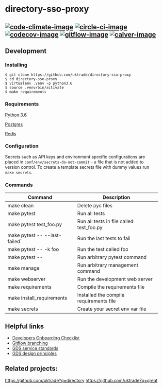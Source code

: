 # directory-sso-proxy

[![code-climate-image]][code-climate]
[![circle-ci-image]][circle-ci]
[![codecov-image]][codecov]
[![gitflow-image]][gitflow]
[![calver-image]][calver]
---

## Development

### Installing

    $ git clone https://github.com/uktrade/directory-sso-proxy
    $ cd directory-sso-proxy
    $ virtualenv .venv -p python3.6
    $ source .venv/bin/activate
    $ make requirements

### Requirements

[Python 3.6](https://www.python.org/downloads/release/python-360/)

[Postgres](https://www.postgresql.org/)

[Redis](https://redis.io/)

### Configuration

Secrets such as API keys and environment specific configurations are placed in `conf/env/secrets-do-not-commit` - a file that is not added to version control. To create a template secrets file with dummy values run `make secrets`.

### Commands

| Command                       | Description |
| ----------------------------- | ------------|
| make clean                    | Delete pyc files |
| make pytest                   | Run all tests |
| make pytest test_foo.py       | Run all tests in file called test_foo.py |
| make pytest -- --last-failed` | Run the last tests to fail |
| make pytest -- -k foo         | Run the test called foo |
| make pytest -- <foo>          | Run arbitrary pytest command |
| make manage <foo>             | Run arbitrary management command |
| make webserver                | Run the development web server |
| make requirements             | Compile the requirements file |
| make install_requirements     | Installed the compile requirements file |
| make secrets                  | Create your secret env var file |

## Helpful links
* [Developers Onboarding Checklist](https://uktrade.atlassian.net/wiki/spaces/ED/pages/32243946/Developers+onboarding+checklist)
* [Gitflow branching](https://uktrade.atlassian.net/wiki/spaces/ED/pages/737182153/Gitflow+and+releases)
* [GDS service standards](https://www.gov.uk/service-manual/service-standard)
* [GDS design principles](https://www.gov.uk/design-principles)

## Related projects:
https://github.com/uktrade?q=directory
https://github.com/uktrade?q=great


[code-climate-image]: https://codeclimate.com/github/uktrade/directory-sso/badges/issue_count.svg
[code-climate]: https://codeclimate.com/github/uktrade/directory-sso

[circle-ci-image]: https://circleci.com/gh/uktrade/directory-sso/tree/master.svg?style=svg
[circle-ci]: https://circleci.com/gh/uktrade/directory-sso/tree/master

[codecov-image]: https://codecov.io/gh/uktrade/directory-sso/branch/master/graph/badge.svg
[codecov]: https://codecov.io/gh/uktrade/directory-sso

[gitflow-image]: https://img.shields.io/badge/Branching%20strategy-gitflow-5FBB1C.svg
[gitflow]: https://www.atlassian.com/git/tutorials/comparing-workflows/gitflow-workflow

[calver-image]: https://img.shields.io/badge/Versioning%20strategy-CalVer-5FBB1C.svg
[calver]: https://calver.org
